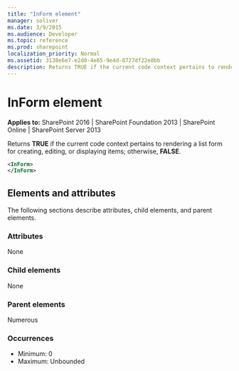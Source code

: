 ```yaml
---
title: "InForm element"
manager: soliver
ms.date: 3/9/2015
ms.audience: Developer
ms.topic: reference
ms.prod: sharepoint
localization_priority: Normal
ms.assetid: 3138e6e7-e2d0-4e65-9e4d-8727df22e8bb
description: Returns TRUE if the current code context pertains to rendering a list form for creating, editing, or displaying items; otherwise, FALSE.
---
```


# InForm element

**Applies to:** SharePoint 2016 | SharePoint Foundation 2013 | SharePoint Online | SharePoint Server 2013
  
Returns **TRUE** if the current code context pertains to rendering a list form for creating, editing, or displaying items; otherwise, **FALSE**.
  
```XML
<InForm>
</InForm>
```
## Elements and attributes

The following sections describe attributes, child elements, and parent elements.

### Attributes

None
   
### Child elements

None
   
### Parent elements

Numerous 
   
### Occurrences

- Minimum: 0
- Maximum: Unbounded  

<br/> 
   

